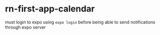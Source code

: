 # rn-first-app-calendar

must login to expo using `expo login` before being able to send notifications through expo server
